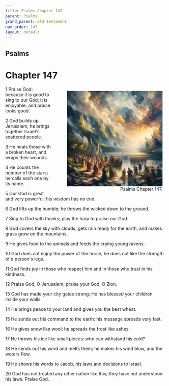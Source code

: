 ```yaml
---
title: Psalms Chapter 147
parent: Psalms
grand_parent: Old Testament
nav_order: 147
layout: default
---
```


## Psalms

# Chapter 147

<figure style="float: right; margin-right: 10px;">
    <img src="/assets/Image/Psalms/500/147.jpg" alt="Psalms Chapter 147" style="width: 300px; height: 300px; float: right;padding-left: 10px;"/>
    <figcaption style="clear: both;text-align: right;">Psalms Chapter 147.</figcaption>
</figure>
1 Praise God: because it is good to sing to our God; it is enjoyable; and praise looks good.

2 God builds up Jerusalem; he brings together Israel's scattered people.

3 He heals those with a broken heart, and wraps their wounds.

4 He counts the number of the stars; he calls each one by its name.

5 Our God is great and very powerful; his wisdom has no end.

6 God lifts up the humble; he throws the wicked down to the ground.

7 Sing to God with thanks; play the harp to praise our God.

8 God covers the sky with clouds, gets rain ready for the earth, and makes grass grow on the mountains.

9 He gives food to the animals and feeds the crying young ravens.

10 God does not enjoy the power of the horse; he does not like the strength of a person's legs.

11 God finds joy in those who respect him and in those who trust in his kindness.

12 Praise God, O Jerusalem; praise your God, O Zion.

13 God has made your city gates strong; He has blessed your children inside your walls.

14 He brings peace to your land and gives you the best wheat.

15 He sends out his command to the earth: his message spreads very fast.

16 He gives snow like wool; he spreads the frost like ashes.

17 He throws his ice like small pieces: who can withstand his cold?

18 He sends out his word and melts them; he makes his wind blow, and the waters flow.

19 He shows his words to Jacob, his laws and decisions to Israel.

20 God has not treated any other nation like this; they have not understood his laws. Praise God.


